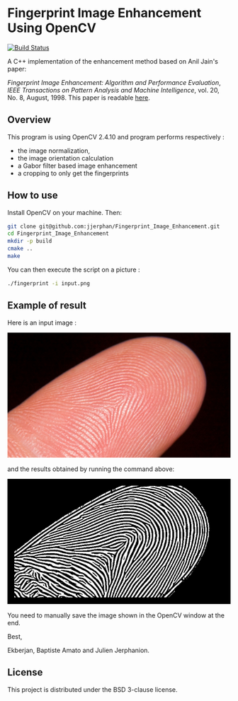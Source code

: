 # Fingerprint Image Enhancement Using OpenCV

[![Build Status](https://travis-ci.org/jjerphan/Fingerprint_Image_Enhancement.svg?branch=master)](https://travis-ci.org/jjerphan/Fingerprint_Image_Enhancement)

A C++ implementation of the enhancement method based on Anil Jain's paper:

*Fingerprint Image Enhancement: Algorithm and Performance Evaluation*, *IEEE Transactions on Pattern Analysis and Machine Intelligence*, vol. 20, No. 8, August, 1998. This paper is readable [here](https://www.google.fr/url?sa=t&rct=j&q=&esrc=s&source=web&cd=3&cad=rja&uact=8&ved=0ahUKEwjZgPWX5bTYAhWHblAKHTteCPUQFghFMAI&url=http%3A%2F%2Fwww.math.tau.ac.il%2F~turkel%2Fimagepapers%2Ffingerprint.pdf&usg=AOvVaw35b-7mvIizEjNnV54_rrRq).

## Overview
This program is using OpenCV 2.4.10 and program performs respectively :
 - the image normalization,
 - the image orientation calculation
 - a Gabor filter based image enhancement
 - a cropping to only get the fingerprints

## How to use

Install OpenCV on your machine. Then:

```bash 
git clone git@github.com:jjerphan/Fingerprint_Image_Enhancement.git
cd Fingerprint_Image_Enhancement
mkdir -p build
cmake ..
make
```

You can then execute the script on a picture :
```bash
./fingerprint -i input.png
```

## Example of result
Here is an input image :

![Input image : picture of an index finger](doc/input.png)

and the results obtained by running the command above:

![Results : Fingerprint extracted](doc/result.png)

You need to manually save the image shown in the OpenCV window at the end.

Best,

Ekberjan, Baptiste Amato and Julien Jerphanion.


## License

This project is distributed under the BSD 3-clause license.